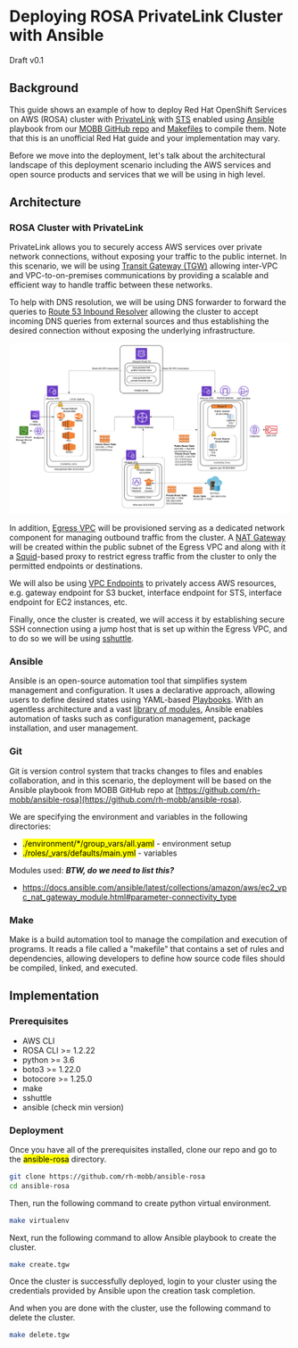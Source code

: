 # Deploying ROSA PrivateLink Cluster with Ansible
Draft v0.1

## Background
This guide shows an example of how to deploy Red Hat OpenShift Services on AWS (ROSA) cluster with [PrivateLink](https://aws.amazon.com/privatelink/) with [STS](https://docs.aws.amazon.com/IAM/latest/UserGuide/id_credentials_temp.html) enabled using [Ansible](https://docs.ansible.com/) playbook from our [MOBB GitHub repo](https://github.com/rh-mobb/ansible-rosa) and [Makefiles](https://www.gnu.org/software/make/manual/make.html#Introduction) to compile them. Note that this is an unofficial Red Hat guide and your implementation may vary. 

Before we move into the deployment, let's talk about the architectural landscape of this deployment scenario including the AWS services and open source products and services that we will be using in high level. 


## Architecture

### ROSA Cluster with PrivateLink
PrivateLink allows you to securely access AWS services over private network connections, without exposing your traffic to the public internet. In this scenario, we will be using [Transit Gateway (TGW)](https://aws.amazon.com/transit-gateway/) allowing inter-VPC and VPC-to-on-premises communications by providing a scalable and efficient way to handle traffic between these networks. 

To help with DNS resolution, we will be using DNS forwarder to forward the queries to [Route 53 Inbound Resolver](https://docs.aws.amazon.com/Route53/latest/DeveloperGuide/resolver.html) allowing the cluster to accept incoming DNS queries from external sources and thus establishing the desired connection without exposing the underlying infrastructure. 

![ROSA with PL and TGW](images/rosa-pl-tgw-newicons.png)

In addition, [Egress VPC](https://docs.aws.amazon.com/managedservices/latest/onboardingguide/networking-vpc.html) will be provisioned serving as a dedicated network component for managing outbound traffic from the cluster. A [NAT Gateway](https://docs.aws.amazon.com/vpc/latest/userguide/vpc-nat-gateway.html) will be created within the public subnet of the Egress VPC and along with it a [Squid](http://www.squid-cache.org/)-based proxy to restrict egress traffic from the cluster to only the permitted endpoints or destinations. 

We will also be using [VPC Endpoints](https://docs.aws.amazon.com/whitepapers/latest/aws-privatelink/what-are-vpc-endpoints.html) to privately access AWS resources, e.g. gateway endpoint for S3 bucket, interface endpoint for STS, interface endpoint for EC2 instances, etc.     

Finally, once the cluster is created, we will access it by establishing secure SSH connection using a jump host that is set up within the Egress VPC, and to do so we will be using [sshuttle](https://sshuttle.readthedocs.io/en/stable/). 

### Ansible
Ansible is an open-source automation tool that simplifies system management and configuration. It uses a declarative approach, allowing users to define desired states using YAML-based [Playbooks](https://docs.ansible.com/ansible/latest/playbook_guide/playbooks_intro.html). With an agentless architecture and a vast [library of modules](https://docs.ansible.com/ansible/2.9/modules/modules_by_category.html), Ansible enables automation of tasks such as configuration management, package installation, and user management. 

### Git
Git is version control system that tracks changes to files and enables collaboration, and in this scenario, the deployment will be based on the Ansible playbook from MOBB GitHub repo at [https://github.com/rh-mobb/ansible-rosa](https://github.com/rh-mobb/ansible-rosa). 

We are specifying the environment and variables in the following directories:
* <mark>./environment/*/group_vars/all.yaml</mark> - environment setup
* <mark>./roles/_vars/defaults/main.yml</mark> - variables

Modules used: ***BTW, do we need to list this?***
* https://docs.ansible.com/ansible/latest/collections/amazon/aws/ec2_vpc_nat_gateway_module.html#parameter-connectivity_type 

### Make
Make is a build automation tool to manage the compilation and execution of programs. It reads a file called a "makefile" that contains a set of rules and dependencies, allowing developers to define how source code files should be compiled, linked, and executed.

## Implementation

### Prerequisites 
* AWS CLI
* ROSA CLI >= 1.2.22
* python >= 3.6
* boto3 >= 1.22.0
* botocore >= 1.25.0
* make
* sshuttle
* ansible (check min version)

### Deployment 
Once you have all of the prerequisites installed, clone our repo and go to the <mark>ansible-rosa</mark> directory.

```bash
git clone https://github.com/rh-mobb/ansible-rosa
cd ansible-rosa
``` 

Then, run the following command to create python virtual environment.

```bash
make virtualenv
```

Next, run the following command to allow Ansible playbook to create the cluster.

```bash
make create.tgw
```

Once the cluster is successfully deployed, login to your cluster using the credentials provided by Ansible upon the creation task completion.

And when you are done with the cluster, use the following command to delete the cluster.

```bash
make delete.tgw
```
